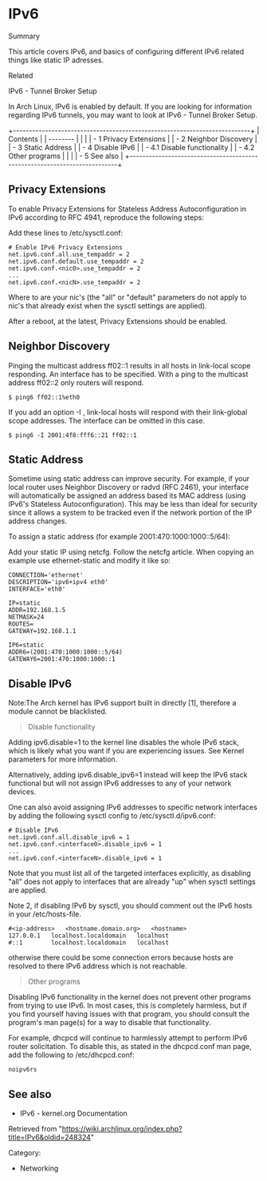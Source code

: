 IPv6
====

Summary

This article covers IPv6, and basics of configuring different IPv6
related things like static IP adresses.

Related

IPv6 - Tunnel Broker Setup

In Arch Linux, IPv6 is enabled by default. If you are looking for
information regarding IPv6 tunnels, you may want to look at IPv6 -
Tunnel Broker Setup.

+--------------------------------------------------------------------------+
| Contents                                                                 |
| --------                                                                 |
|                                                                          |
| -   1 Privacy Extensions                                                 |
| -   2 Neighbor Discovery                                                 |
| -   3 Static Address                                                     |
| -   4 Disable IPv6                                                       |
|     -   4.1 Disable functionality                                        |
|     -   4.2 Other programs                                               |
|                                                                          |
| -   5 See also                                                           |
+--------------------------------------------------------------------------+

Privacy Extensions
------------------

To enable Privacy Extensions for Stateless Address Autoconfiguration in
IPv6 according to RFC 4941, reproduce the following steps:

Add these lines to /etc/sysctl.conf:

    # Enable IPv6 Privacy Extensions
    net.ipv6.conf.all.use_tempaddr = 2
    net.ipv6.conf.default.use_tempaddr = 2
    net.ipv6.conf.<nic0>.use_tempaddr = 2
    ...
    net.ipv6.conf.<nicN>.use_tempaddr = 2

Where <nic0> to <nicN> are your nic's (the "all" or "default" parameters
do not apply to nic's that already exist when the sysctl settings are
applied).

After a reboot, at the latest, Privacy Extensions should be enabled.

Neighbor Discovery
------------------

Pinging the multicast address ff02::1 results in all hosts in link-local
scope responding. An interface has to be specified. With a ping to the
multicast address ff02::2 only routers will respond.

    $ ping6 ff02::1%eth0

If you add an option -I <your-global-ipv6>, link-local hosts will
respond with their link-global scope addresses. The interface can be
omitted in this case.

    $ ping6 -I 2001:4f8:fff6::21 ff02::1

Static Address
--------------

Sometime using static address can improve security. For example, if your
local router uses Neighbor Discovery or radvd (RFC 2461), your interface
will automatically be assigned an address based its MAC address (using
IPv6's Stateless Autoconfiguration). This may be less than ideal for
security since it allows a system to be tracked even if the network
portion of the IP address changes.

To assign a static address (for example 2001:470:1000:1000::5/64):

Add your static IP using netcfg. Follow the netcfg article. When copying
an example use ethernet-static and modify it like so:

    CONNECTION='ethernet'
    DESCRIPTION='ipv6+ipv4 eth0'
    INTERFACE='eth0'

    IP=static
    ADDR=192.168.1.5
    NETMASK=24
    ROUTES=
    GATEWAY=192.168.1.1

    IP6=static
    ADDR6=(2001:470:1000:1000::5/64)
    GATEWAY6=2001:470:1000:1000::1

Disable IPv6
------------

Note:The Arch kernel has IPv6 support built in directly [1], therefore a
module cannot be blacklisted.

> Disable functionality

Adding ipv6.disable=1 to the kernel line disables the whole IPv6 stack,
which is likely what you want if you are experiencing issues. See Kernel
parameters for more information.

Alternatively, adding ipv6.disable_ipv6=1 instead will keep the IPv6
stack functional but will not assign IPv6 addresses to any of your
network devices.

One can also avoid assigning IPv6 addresses to specific network
interfaces by adding the following sysctl config to
/etc/sysctl.d/ipv6.conf:

    # Disable IPv6
    net.ipv6.conf.all.disable_ipv6 = 1
    net.ipv6.conf.<interface0>.disable_ipv6 = 1
    ...
    net.ipv6.conf.<interfaceN>.disable_ipv6 = 1

Note that you must list all of the targeted interfaces explicitly, as
disabling "all" does not apply to interfaces that are already "up" when
sysctl settings are applied.

Note 2, if disabling IPv6 by sysctl, you should comment out the IPv6
hosts in your /etc/hosts-file.

    #<ip-address>	<hostname.domain.org>	<hostname>
    127.0.0.1	localhost.localdomain	localhost
    #::1		localhost.localdomain	localhost

otherwise there could be some connection errors because hosts are
resolved to there IPv6 address which is not reachable.

> Other programs

Disabling IPv6 functionality in the kernel does not prevent other
programs from trying to use IPv6. In most cases, this is completely
harmless, but if you find yourself having issues with that program, you
should consult the program's man page(s) for a way to disable that
functionality.

For example, dhcpcd will continue to harmlessly attempt to perform IPv6
router solicitation. To disable this, as stated in the dhcpcd.conf man
page, add the following to /etc/dhcpcd.conf:

    noipv6rs

See also
--------

-   IPv6 - kernel.org Documentation

Retrieved from
"https://wiki.archlinux.org/index.php?title=IPv6&oldid=248324"

Category:

-   Networking
